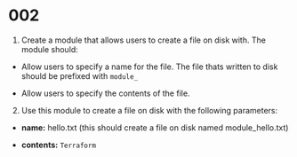 # 002

1. Create a module that allows users to create a file on disk with. The module should:

- Allow users to specify a name for the file. The file thats written to disk should be prefixed with `module_`

- Allow users to specify the contents of the file.

2. Use this module to create a file on disk with the following parameters:

- **name:** hello.txt (this should create a file on disk named module_hello.txt)

- **contents:** `Terraform`
